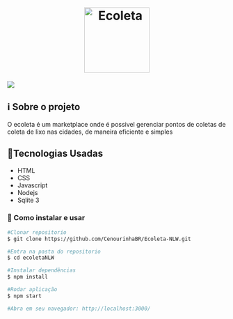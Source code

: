 <h1 align="center"><img width="150px" src="https://github.com/CenourinhaBR/Ecoleta-NLW/blob/master/public/assets/chef.svg" alt="Ecoleta" /></h1>

<img src="https://github.com/CenourinhaBR/Ecoleta-NLW/blob/master/Media/HOME.png">

<h2>ℹ️ Sobre o projeto</h2>

O ecoleta é um marketplace onde é possivel gerenciar pontos de coletas de coleta de lixo nas cidades, de maneira eficiente e simples


<h2>🚀Tecnologias Usadas</h2>

- HTML
- CSS
- Javascript
- Nodejs
- Sqlite 3

<h3>📌 Como instalar e usar</h3>

```bash
#Clonar repositorio
$ git clone https://github.com/CenourinhaBR/Ecoleta-NLW.git

#Entra na pasta do repositorio
$ cd ecoletaNLW

#Instalar dependências
$ npm install

#Rodar aplicação
$ npm start

#Abra em seu navegador: http://localhost:3000/
```
